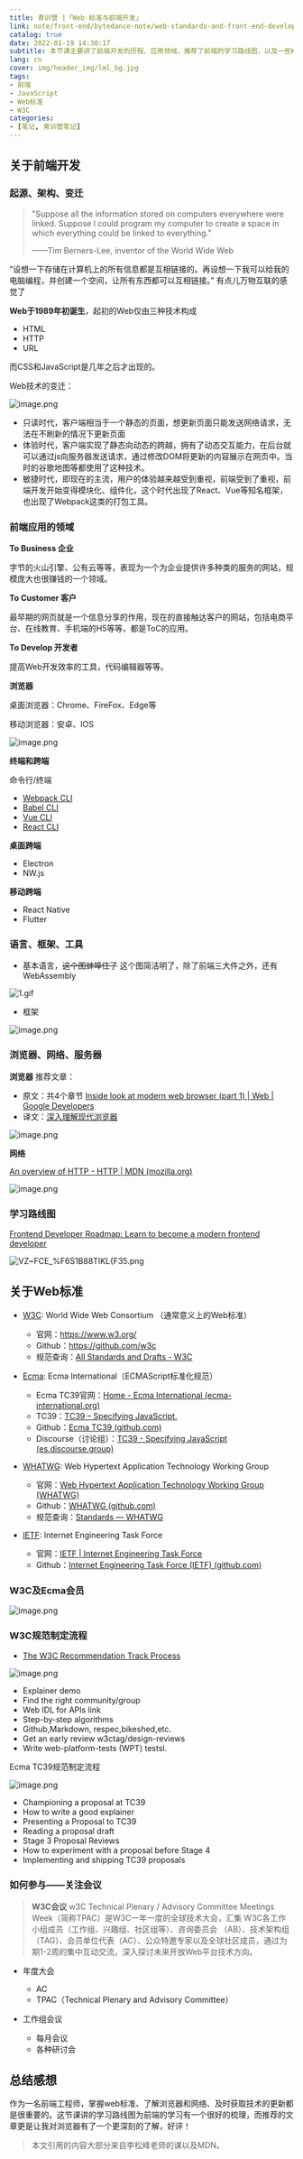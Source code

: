 ```yaml
---
title: 青训营 |「Web 标准与前端开发」
link: note/front-end/bytedance-note/web-standards-and-front-end-development
catalog: true
date: 2022-01-19 14:30:17
subtitle: 本节课主要讲了前端开发的历程、应用领域，推荐了前端的学习路线图，以及一些Web标准
lang: cn
cover: img/header_img/lml_bg.jpg
tags:
- 前端
- JavaScript
- Web标准
- W3C
categories:
- [笔记, 青训营笔记]
---
```

## 关于前端开发

### 起源、架构、变迁

> "Suppose all the information stored on computers everywhere were linked. Suppose l could program my computer to create a space in which everything could be linked to everything."
>
> ——Tim Berners-Lee, inventor of the World Wide Web

“设想一下存储在计算机上的所有信息都是互相链接的。再设想一下我可以给我的电脑编程，并创建一个空间，让所有东西都可以互相链接。” 有点儿万物互联的感觉了

**Web于1989年初诞生**，起初的Web仅由三种技术构成

-   HTML
-   HTTP
-   URL

而CSS和JavaScript是几年之后才出现的。

Web技术的变迁：

![image.png](https://p3-juejin.byteimg.com/tos-cn-i-k3u1fbpfcp/58d7d580688b47b1a24fb357c3da429c~tplv-k3u1fbpfcp-zoom-1.image)

-   只读时代，客户端相当于一个静态的页面，想更新页面只能发送网络请求，无法在不刷新的情况下更新页面
-   体验时代，客户端实现了静态向动态的跨越，拥有了动态交互能力，在后台就可以通过js向服务器发送请求，通过修改DOM将更新的内容展示在网页中。当时的谷歌地图等都使用了这种技术。
-   敏捷时代，即现在的主流，用户的体验越来越受到重视，前端受到了重视，前端开发开始变得模块化、组件化，这个时代出现了React、Vue等知名框架，也出现了Webpack这类的打包工具。

### 前端应用的领域

**To Business 企业**

字节的火山引擎、公有云等等，表现为一个为企业提供许多种类的服务的网站，规模庞大也很赚钱的一个领域。

**To Customer 客户**

最早期的网页就是一个信息分享的作用，现在的直接触达客户的网站，包括电商平台、在线教育、手机端的H5等等，都是ToC的应用。

**To Develop 开发者**

提高Web开发效率的工具，代码编辑器等等。

**浏览器**

桌面浏览器：Chrome、FireFox、Edge等

移动浏览器：安卓、IOS

![image.png](https://p3-juejin.byteimg.com/tos-cn-i-k3u1fbpfcp/8e140473202645999232469856fdca3c~tplv-k3u1fbpfcp-zoom-1.image)

**终端和跨端**

命令行/终端

-   [Webpack CLI](https://webpack.docschina.org/api/cli/)
-   [Babel CLI](https://www.babeljs.cn/docs/babel-cli)
-   [Vue CLI](https://cli.vuejs.org/zh/guide/)
-   [React CLI](https://create-react-app.dev/)

**桌面跨端**

-   Electron
-   NW.js

**移动跨端**

-   React Native
-   Flutter

### 语言、框架、工具

-   基本语言，~~这个图蚌埠住了~~ 这个图简洁明了，除了前端三大件之外，还有WebAssembly

![1.gif](https://p3-juejin.byteimg.com/tos-cn-i-k3u1fbpfcp/c1c15977cef94ef4abde7098d511eda0~tplv-k3u1fbpfcp-zoom-1.image)

-   框架

![image.png](https://p3-juejin.byteimg.com/tos-cn-i-k3u1fbpfcp/9bbc3b8479ca415f92e9207abb9dbf8b~tplv-k3u1fbpfcp-zoom-1.image)

### 浏览器、网络、服务器

**浏览器** 推荐文章：

-   原文：共4个章节 [Inside look at modern web browser (part 1) | Web | Google Developers](https://developers.google.com/web/updates/2018/09/inside-browser-part1)
-   译文：[深入理解现代浏览器](https://blog.csdn.net/qiwoo_weekly/article/details/92808161)

![image.png](https://p3-juejin.byteimg.com/tos-cn-i-k3u1fbpfcp/17e3df475b36424fa57685a2c7a761bf~tplv-k3u1fbpfcp-zoom-1.image)

**网络**

[An overview of HTTP - HTTP | MDN (mozilla.org)](https://developer.mozilla.org/en-US/docs/Web/HTTP/Overview)

![image.png](https://p3-juejin.byteimg.com/tos-cn-i-k3u1fbpfcp/31a2adcd9c024ab9ad75926edc3e34db~tplv-k3u1fbpfcp-zoom-1.image)

### 学习路线图

[Frontend Developer Roadmap: Learn to become a modern frontend developer](https://roadmap.sh/frontend)

![VZ~FCE_%F6S1B88TIKL{F35.png](https://p3-juejin.byteimg.com/tos-cn-i-k3u1fbpfcp/1bc95578bb4c449cbdec5f5ae8dd89dd~tplv-k3u1fbpfcp-zoom-1.image)

## 关于Web标准

-   [W3C](https://www.w3.org/): World Wide Web Consortium （通常意义上的Web标准）

    -   官网：<https://www.w3.org/>
    -   Github：<https://github.com/w3c>
    -   规范查询：[All Standards and Drafts - W3C](https://www.w3.org/TR/)

-   [Ecma](https://www.ecma-international.org/): Ecma International（ECMAScript标准化规范）

    -   Ecma TC39官网：[Home - Ecma International (ecma-international.org)](https://www.ecma-international.org/)
    -   TC39：[TC39 – Specifying JavaScript.](https://tc39.es/)
    -   Github：[Ecma TC39 (github.com)](https://github.com/tc39)
    -   Discourse（讨论组）：[TC39 - Specifying JavaScript (es.discourse.group)](https://es.discourse.group/)

-   [WHATWG](https://whatwg.org/): Web Hypertext Application Technology Working Group

    -   官网：[Web Hypertext Application Technology Working Group (WHATWG)](https://whatwg.org/)
    -   Github：[WHATWG (github.com)](https://github.com/whatwg)
    -   规范查询：[Standards — WHATWG](https://spec.whatwg.org/)

-   [IETF](https://www.ietf.org/): Internet Engineering Task Force

    -   官网：[IETF | Internet Engineering Task Force](https://www.ietf.org/)
    -   Github：[Internet Engineering Task Force (IETF) (github.com)](https://github.com/ietf)

### W3C及Ecma会员

![image.png](https://p3-juejin.byteimg.com/tos-cn-i-k3u1fbpfcp/d2f9b0b4e98e4eed85ba7c371639eb82~tplv-k3u1fbpfcp-zoom-1.image)

### W3C规范制定流程

-   [The W3C Recommendation Track Process](https://www.w3.org/2004/02/Process-20040205/tr.html)

![image.png](https://p3-juejin.byteimg.com/tos-cn-i-k3u1fbpfcp/b86499181e2642198da7e523f2d5168e~tplv-k3u1fbpfcp-zoom-1.image)

-   Explainer demo
-   Find the right community/group
-   Web IDL for APIs link
-   Step-by-step algorithms
-   Github,Markdown, respec,bikeshed,etc.
-   Get an early review w3ctag/design-reviews
-   Write web-platform-tests (WPT) testsl.

Ecma TC39规范制定流程

![image.png](https://p3-juejin.byteimg.com/tos-cn-i-k3u1fbpfcp/e2f0332cee904b2eb3b95280629b8e48~tplv-k3u1fbpfcp-zoom-1.image)

-   Championing a proposal at TC39
-   How to write a good explainer
-   Presenting a Proposal to TC39
-   Reading a proposal draft
-   Stage 3 Proposal Reviews
-   How to experiment with a proposal before Stage 4
-   Implementing and shipping TC39 proposals

### 如何参与——关注会议

> **W3C会议** w3C Technical Plenary / Advisory Committee Meetings Week（简称TPAC）是W3C一年一度的全球技术大会，汇集 W3C各工作小组成员（工作组、兴趣组、社区组等）、咨询委员会 （AB）、技术架构组（TAG）、会员单位代表（AC）、公众特邀专家以及全球社区成员，通过为期1-2周的集中互动交流，深入探讨未来开放Web平台技术方向。

-   年度大会

    -   AC
    -   TPAC（Technical Plenary and Advisory Committee）

-   工作组会议

    -   每月会议
    -   各种研讨会

## 总结感想

作为一名前端工程师，掌握web标准、了解浏览器和网络、及时获取技术的更新都是很重要的。这节课讲的学习路线图为前端的学习有一个很好的梳理，而推荐的文章更是让我对浏览器有了一个更深刻的了解，好评！

> 本文引用的内容大部分来自李松峰老师的课以及MDN。
